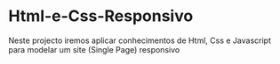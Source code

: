# Html-e-Css-Responsivo
Neste projecto iremos aplicar conhecimentos de Html, Css e Javascript para modelar um site (Single Page) responsivo
